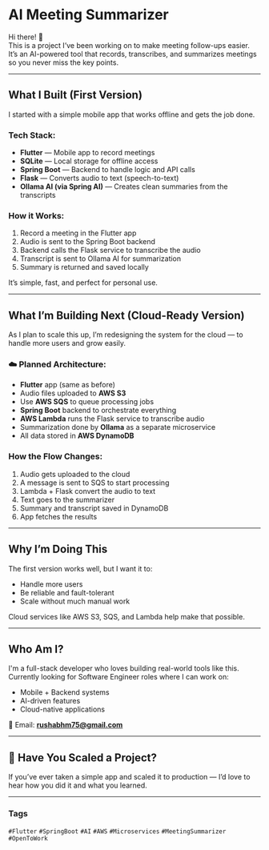 # AI Meeting Summarizer

Hi there! 👋  
This is a project I’ve been working on to make meeting follow-ups easier. It’s an AI-powered tool that records, transcribes, and summarizes meetings so you never miss the key points.

---

## What I Built (First Version)

I started with a simple mobile app that works offline and gets the job done.

### Tech Stack:
- **Flutter** — Mobile app to record meetings
- **SQLite** — Local storage for offline access
- **Spring Boot** — Backend to handle logic and API calls
- **Flask** — Converts audio to text (speech-to-text)
- **Ollama AI (via Spring AI)** — Creates clean summaries from the transcripts

### How it Works:
1. Record a meeting in the Flutter app  
2. Audio is sent to the Spring Boot backend  
3. Backend calls the Flask service to transcribe the audio  
4. Transcript is sent to Ollama AI for summarization  
5. Summary is returned and saved locally

It’s simple, fast, and perfect for personal use.

---

## What I’m Building Next (Cloud-Ready Version)

As I plan to scale this up, I’m redesigning the system for the cloud — to handle more users and grow easily.

### ☁️ Planned Architecture:
- **Flutter** app (same as before)
- Audio files uploaded to **AWS S3**
- Use **AWS SQS** to queue processing jobs
- **Spring Boot** backend to orchestrate everything
- **AWS Lambda** runs the Flask service to transcribe audio
- Summarization done by **Ollama** as a separate microservice
- All data stored in **AWS DynamoDB**

### How the Flow Changes:
1. Audio gets uploaded to the cloud
2. A message is sent to SQS to start processing
3. Lambda + Flask convert the audio to text
4. Text goes to the summarizer
5. Summary and transcript saved in DynamoDB
6. App fetches the results

---

## Why I’m Doing This

The first version works well, but I want it to:
- Handle more users
- Be reliable and fault-tolerant
- Scale without much manual work

Cloud services like AWS S3, SQS, and Lambda help make that possible.

---

## Who Am I?

I'm a full-stack developer who loves building real-world tools like this.  
Currently looking for Software Engineer roles where I can work on:
- Mobile + Backend systems
- AI-driven features
- Cloud-native applications

📧 Email: **rushabhm75@gmail.com**

---

## 💬 Have You Scaled a Project?

If you’ve ever taken a simple app and scaled it to production — I’d love to hear how you did it and what you learned.

---

### Tags

`#Flutter` `#SpringBoot` `#AI` `#AWS` `#Microservices` `#MeetingSummarizer` `#OpenToWork`
